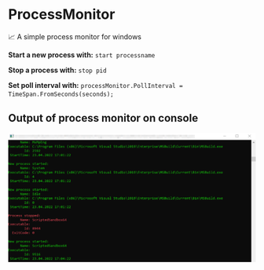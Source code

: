 # ProcessMonitor

📈 A simple process monitor for windows

**Start a new process with:** ````start processname````

**Stop a process with:** ````stop pid````

**Set poll interval with:** ````processMonitor.PollInterval = TimeSpan.FromSeconds(seconds);````

## Output of process monitor on console

![alt text](https://github.com/michifueby/ProcessMonitor/blob/master/processmonitor.png?raw=true)

